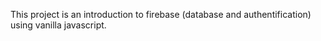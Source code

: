 This project is an introduction to firebase (database and authentification) using vanilla javascript. 